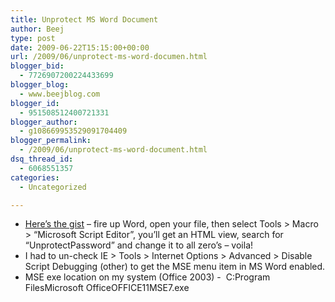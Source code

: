 ```yaml
---
title: Unprotect MS Word Document
author: Beej
type: post
date: 2009-06-22T15:15:00+00:00
url: /2009/06/unprotect-ms-word-documen.html
blogger_bid:
  - 7726907200224433699
blogger_blog:
  - www.beejblog.com
blogger_id:
  - 951508512400721331
blogger_author:
  - g108669953529091704409
blogger_permalink:
  - /2009/06/unprotect-ms-word-document.html
dsq_thread_id:
  - 6068551357
categories:
  - Uncategorized

---
```

  * <a href="http://shaikhsohail.wordpress.com/2008/09/27/how-to-crack-unprotect-or-remove-document-protection-in-word/" target="_blank">Here’s the gist</a> – fire up Word, open your file, then select Tools > Macro > “Microsoft Script Editor”, you’ll get an HTML view, search for “UnprotectPassword” and change it to all zero’s – voila!
  * I had to un-check IE > Tools > Internet Options > Advanced > Disable Script Debugging (other) to get the MSE menu item in MS Word enabled.
  * MSE exe location on my system (Office 2003) -&#160; C:Program FilesMicrosoft OfficeOFFICE11MSE7.exe